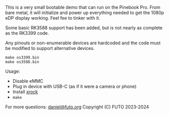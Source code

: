 This is a very small bootable demo that can run on the Pinebook Pro. From bare metal, it will initialize and
power up everything needed to get the 1080p eDP display working. Feel fee to tinker with it.

Some basic RK3588 support has been added, but is not nearly as complete as the RK3399 code.

Any pinouts or non-enumerable devices are hardcoded and the code must be modified to support alternative devices.
```
make os3399.bin
make os3588.bin
```

Usage:
- Disable eMMC
- Plug in device with USB-C (as if it were a camera or phone)
- Install [xrock](https://github.com/xboot/xrock)
- `make`

For more questions: daniel@futo.org
Copyright (C) FUTO 2023-2024  
